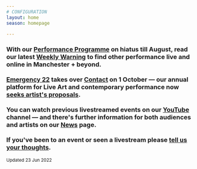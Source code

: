 ```yaml
---
# CONFIGURATION
layout: home
season: homepage

---
```

### With our [Performance Programme](/current/2022-springsummer) on hiatus till August, read our latest <a href="http://wordofwarning.posthaven.com" target="_blank">Weekly Warning</a> to find other performance live and online in Manchester + beyond.<br><br>[Emergency 22](/current/2022-emergency) takes over <a href="https://contactmcr.com" target="_blank">Contact</a> on 1 October — our annual platform for Live Art and contemporary performance now <a href="https://bit.ly/Emerg22" target="_blank">seeks artist's proposals</a>.<br><br>You can watch previous livestreamed events on our <a href="http://bit.ly/YTwarnmcr" target="_blank">YouTube</a> channel — and there's further information for both audiences and artists on our [News](/news) page.<br><br>If you've been to an event or seen a livestream please <a href="http://bit.ly/warnmcrfeedback" target="_blank">tell us your thoughts</a>.         
<small>Updated 23 Jun 2022</small>

